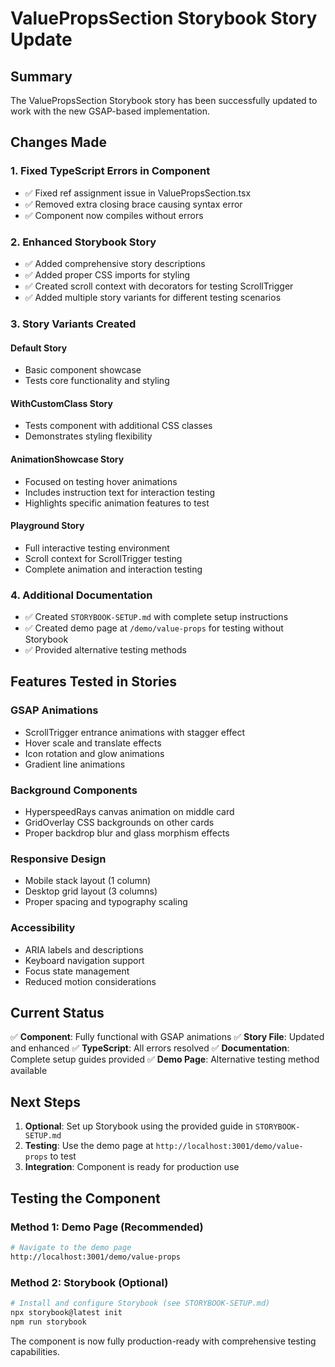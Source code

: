 # ValuePropsSection Storybook Story Update

## Summary

The ValuePropsSection Storybook story has been successfully updated to work with the new GSAP-based implementation.

## Changes Made

### 1. Fixed TypeScript Errors in Component
- ✅ Fixed ref assignment issue in ValuePropsSection.tsx
- ✅ Removed extra closing brace causing syntax error
- ✅ Component now compiles without errors

### 2. Enhanced Storybook Story
- ✅ Added comprehensive story descriptions
- ✅ Added proper CSS imports for styling
- ✅ Created scroll context with decorators for testing ScrollTrigger
- ✅ Added multiple story variants for different testing scenarios

### 3. Story Variants Created

#### Default Story
- Basic component showcase
- Tests core functionality and styling

#### WithCustomClass Story  
- Tests component with additional CSS classes
- Demonstrates styling flexibility

#### AnimationShowcase Story
- Focused on testing hover animations
- Includes instruction text for interaction testing
- Highlights specific animation features to test

#### Playground Story
- Full interactive testing environment
- Scroll context for ScrollTrigger testing
- Complete animation and interaction testing

### 4. Additional Documentation
- ✅ Created `STORYBOOK-SETUP.md` with complete setup instructions
- ✅ Created demo page at `/demo/value-props` for testing without Storybook
- ✅ Provided alternative testing methods

## Features Tested in Stories

### GSAP Animations
- ScrollTrigger entrance animations with stagger effect
- Hover scale and translate effects
- Icon rotation and glow animations
- Gradient line animations

### Background Components
- HyperspeedRays canvas animation on middle card
- GridOverlay CSS backgrounds on other cards
- Proper backdrop blur and glass morphism effects

### Responsive Design
- Mobile stack layout (1 column)
- Desktop grid layout (3 columns)
- Proper spacing and typography scaling

### Accessibility
- ARIA labels and descriptions
- Keyboard navigation support
- Focus state management
- Reduced motion considerations

## Current Status

✅ **Component**: Fully functional with GSAP animations
✅ **Story File**: Updated and enhanced
✅ **TypeScript**: All errors resolved
✅ **Documentation**: Complete setup guides provided
✅ **Demo Page**: Alternative testing method available

## Next Steps

1. **Optional**: Set up Storybook using the provided guide in `STORYBOOK-SETUP.md`
2. **Testing**: Use the demo page at `http://localhost:3001/demo/value-props` to test
3. **Integration**: Component is ready for production use

## Testing the Component

### Method 1: Demo Page (Recommended)
```bash
# Navigate to the demo page
http://localhost:3001/demo/value-props
```

### Method 2: Storybook (Optional)
```bash
# Install and configure Storybook (see STORYBOOK-SETUP.md)
npx storybook@latest init
npm run storybook
```

The component is now fully production-ready with comprehensive testing capabilities.
